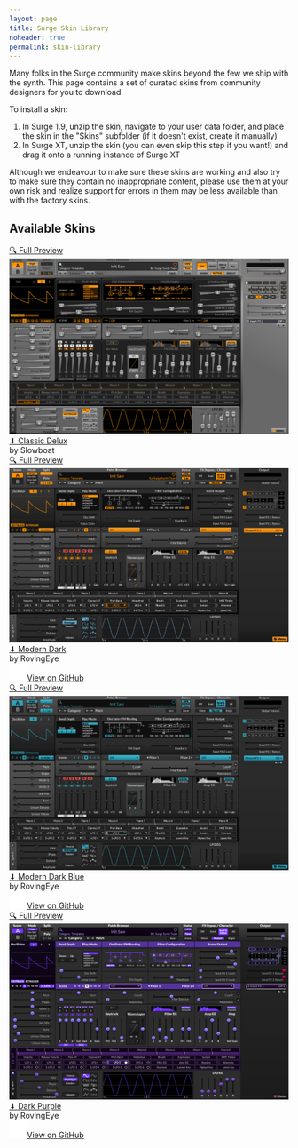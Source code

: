 ```yaml
---
layout: page
title: Surge Skin Library
noheader: true
permalink: skin-library
---
```


Many folks in the Surge community make skins beyond the few we ship with the synth. This page contains a set of curated
skins from community designers for you to download.

To install a skin:

1. In Surge 1.9, unzip the skin, navigate to your user data folder, and place the skin in the "Skins" subfolder (if it doesn't exist, create it manually)
2. In Surge XT, unzip the skin (you can even skip this step if you want!) and drag it onto a running instance of Surge XT

Although we endeavour to make sure these skins are working and also try to make sure they contain no inappropriate content,
please use them at your own risk and realize support for errors in them may be less available than with the factory skins.

## Available Skins

<div markdown="0" class="skin-container">

<!-- Sober
<div markdown="0" class="skin-zoom">
<a href="/assets/skin-library/images/sober.png">&#128269;&#65038; Full Preview</a>
</div>
<div markdown="0" class="skin-image">
<img src="/assets/skin-library/images/sober.png" alt="Sober">
</div>
<div markdown="0" class="skin-text">
<a class="skin-title" href="/assets/skin-library/skin-bundles/dark-purple-xt.surge-skin.zip">&#11015; Sober</a><br>
<span class="skin-author">by <a href="https://twitter.com/TheRedWaxPolice">The Red Wax Police</a></span><br>
</div>
<!-- END Sober -->

<!-- Funtime
<div markdown="0" class="skin-zoom">
<a href="/assets/skin-library/images/funtime.png">&#128269;&#65038; Full Preview</a>
</div>
<div markdown="0" class="skin-image">
<img src="/assets/skin-library/images/funtime.png" alt="Funtime">
</div>
<div markdown="0" class="skin-text">
<a class="skin-title" href="/assets/skin-library/skin-bundles/funtime.surge-skin.zip">&#11015; Funtime</a><br>
<span class="skin-author">by <a href="https://twitter.com/TheRedWaxPolice">The Red Wax Police</a></span><br>
</div>
<!-- END Funtime -->

<!-- Classic Delux -->
<div markdown="0" class="skin-zoom">
<a href="/assets/skin-library/images/classic-delux.png">&#128269;&#65038; Full Preview</a>
</div>
<div markdown="0" class="skin-image">
<img src="/assets/skin-library/images/classic-delux.png" alt="Classic Delux">
</div>
<div markdown="0" class="skin-text">
<a class="skin-title" href="/assets/skin-library/skin-bundles/classic-delux.surge-skin.zip">&#11015; Classic Delux</a><br>
<span class="skin-author">by Slowboat</span><br>
</div>
<!-- END Classic Delux -->

<!-- Modern Dark -->
<div markdown="0" class="skin-zoom">
<a href="/assets/skin-library/images/modern-dark.png">&#128269;&#65038; Full Preview</a>
</div>
<div markdown="0" class="skin-image">
<img src="/assets/skin-library/images/modern-dark.png" alt="Modern Dark">
</div>
<div markdown="0" class="skin-text">
<a class="skin-title" href="/assets/skin-library/skin-bundles/modern-dark-xt.surge-skin.zip">&#11015; Modern Dark</a><br>
<span class="skin-author">by RovingEye</span><br>
<span class="skin-button"><a href="https://github.com/rovingeye/surge-skins"><img src="/assets/skin-library/images/github.png" height="20%">View on GitHub</a></span>
</div>
<!-- END Modern Dark -->

<!-- Modern Dark Blue -->
<div markdown="0" class="skin-zoom">
<a href="/assets/skin-library/images/modern-dark-blue.png">&#128269;&#65038; Full Preview</a>
</div>
<div markdown="0" class="skin-image">
<img src="/assets/skin-library/images/modern-dark-blue.png" alt="Modern Dark Blue">
</div>
<div markdown="0" class="skin-text">
<a class="skin-title" href="/assets/skin-library/skin-bundles/modern-dark-blue-xt.surge-skin.zip">&#11015; Modern Dark Blue</a><br>
<span class="skin-author">by RovingEye</span><br>
<span class="skin-button"><a href="https://github.com/rovingeye/surge-skins"><img src="/assets/skin-library/images/github.png" height="20%">View on GitHub</a></span>
</div>
<!-- END Modern Dark Blue -->

<!-- Dark Purple -->
<div markdown="0" class="skin-zoom">
<a href="/assets/skin-library/images/dark-purple.png">&#128269;&#65038; Full Preview</a>
</div>
<div markdown="0" class="skin-image">
<img src="/assets/skin-library/images/dark-purple.png" alt="Dark Purple">
</div>
<div markdown="0" class="skin-text">
<a class="skin-title" href="/assets/skin-library/skin-bundles/dark-purple-xt.surge-skin.zip">&#11015; Dark Purple</a><br>
<span class="skin-author">by RovingEye</span><br>
<span class="skin-button"><a href="https://github.com/rovingeye/surge-skins"><img src="/assets/skin-library/images/github.png" height="20%">View on GitHub</a></span>
</div>
<!-- END Dark Purple -->

</div>
